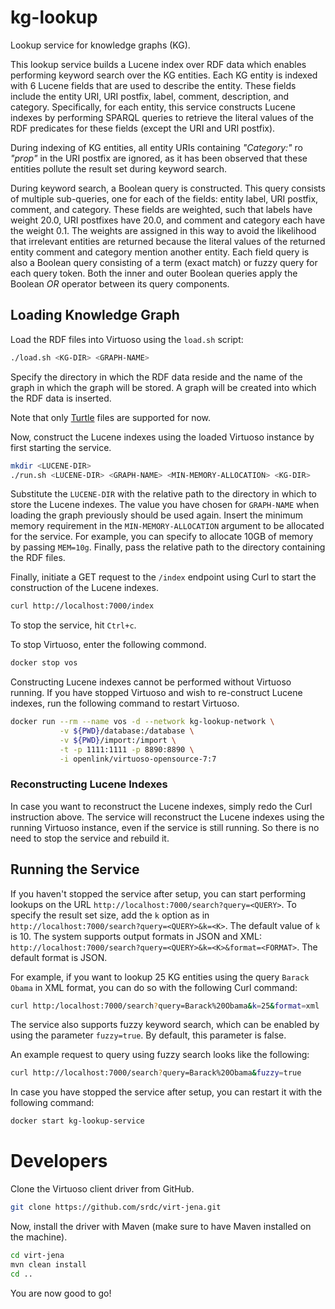 # kg-lookup
Lookup service for knowledge graphs (KG).

This lookup service builds a Lucene index over RDF data which enables performing keyword search over the KG entities.
Each KG entity is indexed with 6 Lucene fields that are used to describe the entity.
These fields include the entity URI, URI postfix, label, comment, description, and category.
Specifically, for each entity, this service constructs Lucene indexes by performing SPARQL queries to retrieve the literal values of the RDF predicates for these fields (except the URI and URI postfix).

During indexing of KG entities, all entity URIs containing *"Category:"* ro *"prop"* in the URI postfix are ignored, as it has been observed that these entities pollute the result set during keyword search.

During keyword search, a Boolean query is constructed.
This query consists of multiple sub-queries, one for each of the fields: entity label, URI postfix, comment, and category.
These fields are weighted, such that labels have weight 20.0, URI postfixes have 20.0, and comment and category each have the weight 0.1.
The weights are assigned in this way to avoid the likelihood that irrelevant entities are returned because the literal values of the returned entity comment and category mention another entity.
Each field query is also a Boolean query consisting of a term (exact match) or fuzzy query for each query token.
Both the inner and outer Boolean queries apply the Boolean *OR* operator between its query components.

## Loading Knowledge Graph
Load the RDF files into Virtuoso using the `load.sh` script:

```bash
./load.sh <KG-DIR> <GRAPH-NAME>
```

Specify the directory in which the RDF data reside and the name of the graph in which the graph will be stored.
A graph will be created into which the RDF data is inserted.

Note that only <ins>Turtle</ins> files are supported for now.

Now, construct the Lucene indexes using the loaded Virtuoso instance by first starting the service.

```bash
mkdir <LUCENE-DIR>
./run.sh <LUCENE-DIR> <GRAPH-NAME> <MIN-MEMORY-ALLOCATION> <KG-DIR>
```

Substitute the `LUCENE-DIR` with the relative path to the directory in which to store the Lucene indexes.
The value you have chosen for `GRAPH-NAME` when loading the graph previously should be used again.
Insert the minimum memory requirement in the `MIN-MEMORY-ALLOCATION` argument to be allocated for the service.
For example, you can specify to allocate 10GB of memory by passing `MEM=10g`.
Finally, pass the relative path to the directory containing the RDF files.

Finally, initiate a GET request to the `/index` endpoint using Curl to start the construction of the Lucene indexes.

```bash
curl http://localhost:7000/index
```

To stop the service, hit `Ctrl+c`.

To stop Virtuoso, enter the following commond.

```bash
docker stop vos
```

Constructing Lucene indexes cannot be performed without Virtuoso running.
If you have stopped Virtuoso and wish to re-construct Lucene indexes, run the following command to restart Virtuoso.

```bash
docker run --rm --name vos -d --network kg-lookup-network \
           -v ${PWD}/database:/database \
           -v ${PWD}/import:/import \
           -t -p 1111:1111 -p 8890:8890 \
           -i openlink/virtuoso-opensource-7:7
```

### Reconstructing Lucene Indexes
In case you want to reconstruct the Lucene indexes, simply redo the Curl instruction above.
The service will reconstruct the Lucene indexes using the running Virtuoso instance, even if the service is still running.
So there is no need to stop the service and rebuild it.

## Running the Service
If you haven't stopped the service after setup, you can start performing lookups on the URL `http://localhost:7000/search?query=<QUERY>`.
To specify the result set size, add the `k` option as in `http://localhost:7000/search?query=<QUERY>&k=<K>`.
The default value of `k` is 10.
The system supports output formats in JSON and XML: `http://localhost:7000/search?query=<QUERY>&k=<K>&format=<FORMAT>`.
The default format is JSON.

For example, if you want to lookup 25 KG entities using the query `Barack Obama` in XML format, you can do so with the following Curl command:

```bash
curl http:/localhost:7000/search?query=Barack%20Obama&k=25&format=xml
```

The service also supports fuzzy keyword search, which can be enabled by using the parameter `fuzzy=true`.
By default, this parameter is false.

An example request to query using fuzzy search looks like the following:

```bash
curl http://localhost:7000/search?query=Barack%20Obama&fuzzy=true
```

In case you have stopped the service after setup, you can restart it with the following command:

```bash
docker start kg-lookup-service
```

# Developers
Clone the Virtuoso client driver from GitHub.

```bash
git clone https://github.com/srdc/virt-jena.git
```

Now, install the driver with Maven (make sure to have Maven installed on the machine).

```bash
cd virt-jena
mvn clean install
cd ..
```

You are now good to go!
